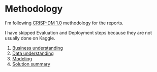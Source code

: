 # Methodology

I'm following [CRISP-DM 1.0](https://www.the-modeling-agency.com/crisp-dm.pdf) methodology for the reports.

I have skipped Evaluation and Deployment steps because they are not usually done on Kaggle.

1. [Business understanding](../01_Business_Understanding.md)
1. [Data understanding](../02_Data_Understanding.md)
1. [Modeling](../modeling/README.md)
1. [Solution summary](../05_Solution_Summary.md)
